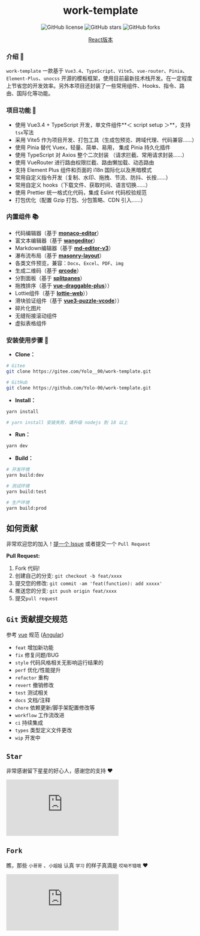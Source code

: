 <div align="center">
<h1>work-template</h1>

![GitHub license](https://img.shields.io/github/license/Yolo-00/work-template?style=flat)
![GitHub stars](https://img.shields.io/github/stars/Yolo-00/work-template?color=fa6470&style=flat)
![GitHub forks](https://img.shields.io/github/forks/Yolo-00/work-template?style=flat)

[React版本](https://github.com/Yolo-00/work-template-react)

</div>

### 介绍 📖

`work-template` 一款基于 `Vue3.4`、`TypeScript`、`Vite5`、`vue-router`、`Pinia`、`Element-Plus`、`unocss` 开源的模板框架，使用目前最新技术栈开发。在一定程度上节省您的开发效率。另外本项目还封装了一些常用组件、Hooks、指令、路由、国际化等功能。

### 项目功能 🔨

- 使用 Vue3.4 + TypeScript 开发，单文件组件**＜ script setup ＞**，支持`tsx`写法
- 采用 Vite5 作为项目开发、打包工具（生成包预览、跨域代理、代码兼容……）
- 使用 Pinia 替代 Vuex，轻量、简单、易用， 集成 Pinia 持久化插件
- 使用 TypeScript 对 Axios 整个二次封装 （请求拦截、常用请求封装……）
- 使用 VueRouter 进行路由权限拦截、路由懒加载、动态路由
- 支持 Element Plus 组件和页面的 i18n 国际化以及黑暗模式
- 常用自定义指令开发（复制、水印、拖拽、节流、防抖、长按……）
- 常用自定义 hooks（下载文件、获取时间、语言切换……）
- 使用 Prettier 统一格式化代码，集成 Eslint 代码校验规范
- 打包优化（配置 Gzip 打包、分包策略、CDN 引入……）

### 内置组件 📚

- 代码编辑器（基于 [**monaco-editor**](https://github.com/microsoft/monaco-editor)）
- 富文本编辑器（基于 [**wangeditor**](https://github.com/wangeditor-team/wangEditor)）
- Markdown编辑器（基于 [**md-editor-v3**](https://github.com/imzbf/md-editor-v3)）
- 瀑布流布局（基于 [**masonry-layout**](https://github.com/desandro/masonry)）
- 各类文件预览，兼容：`Docx`、`Excel`、`PDF`、`img`
- 生成二维码（基于 [**qrcode**](https://github.com/soldair/node-qrcode)）
- 分割面板（基于 [**splitpanes**](https://github.com/antoniandre/splitpanes)）
- 拖拽排序（基于 [**vue-draggable-plus**](https://github.com/SortableJS/Vue.Draggable)））
- Lottie组件（基于 [**lottie-web**](https://github.com/airbnb/lottie-web)））
- 滑块验证组件（基于 [**vue3-puzzle-vcode**](https://www.npmjs.com/package/vue3-puzzle-vcode)））
- 碎片化图片
- 无缝衔接滚动组件
- 虚拟表格组件

### 安装使用步骤 📔

- **Clone：**

```bash
# Gitee
git clone https://gitee.com/Yolo__00/work-template.git

# GitHub
git clone https://github.com/Yolo-00/work-template.git
```

- **Install：**

```bash
yarn install

# yarn install 安装失败，请升级 nodejs 到 18 以上
```

- **Run：**

```bash
yarn dev
```

- **Build：**

```bash
# 开发环境
yarn build:dev

# 测试环境
yarn build:test

# 生产环境
yarn build:prod
```

## 如何贡献

非常欢迎您的加入！[提一个 Issue](https://github.com/Yolo-00/work-template/issues/new/choose) 或者提交一个 `Pull Request`

**Pull Request:**

1. Fork 代码!
2. 创建自己的分支: `git checkout -b feat/xxxx`
3. 提交您的修改: `git commit -am 'feat(function): add xxxxx'`
4. 推送您的分支: `git push origin feat/xxxx`
5. 提交`pull request`

## `Git` 贡献提交规范

参考 [vue](https://github.com/vuejs/vue/blob/dev/.github/COMMIT_CONVENTION.md) 规范 ([Angular](https://github.com/conventional-changelog/conventional-changelog/tree/master/packages/conventional-changelog-angular))

- `feat` 增加新功能
- `fix` 修复问题/BUG
- `style` 代码风格相关无影响运行结果的
- `perf` 优化/性能提升
- `refactor` 重构
- `revert` 撤销修改
- `test` 测试相关
- `docs` 文档/注释
- `chore` 依赖更新/脚手架配置修改等
- `workflow` 工作流改进
- `ci` 持续集成
- `types` 类型定义文件更改
- `wip` 开发中

## `Star`

非常感谢留下星星的好心人，感谢您的支持 ❤️

[![Stargazers repo roster for Yolo-00/work-template](https://bytecrank.com/nastyox/reporoster/php/stargazersSVG.php?user=Yolo-00&repo=work-template)](https://github.com/Yolo-00/work-template/stargazers)

## `Fork`

瞧，那些 `小哥哥` 、`小姐姐` 认真 `学习` 的样子真滴是 `哎呦不错哦` ❤️

[![Forkers repo roster for Yolo-00/work-template](https://bytecrank.com/nastyox/reporoster/php/forkersSVG.php?user=Yolo-00&repo=work-template)](https://github.com/Yolo-00/work-template/network/members)
